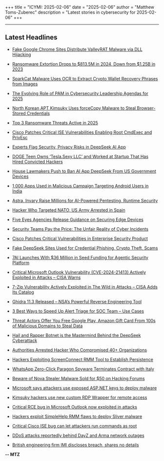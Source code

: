 +++
title = "ICYMI: 2025-02-06"
date = "2025-02-06"
author = "Matthew Toms-Zuberec"
description = "Latest stories in cybersecurity for 2025-02-06"
+++

---------------------------------------------------------------------------
## Latest Headlines
- [Fake Google Chrome Sites Distribute ValleyRAT Malware via DLL Hijacking](https://thehackernews.com/2025/02/fake-google-chrome-sites-distribute.html)

- [Ransomware Extortion Drops to $813.5M in 2024, Down from $1.25B in 2023](https://thehackernews.com/2025/02/ransomware-extortion-drops-to-8135m-in.html)

- [SparkCat Malware Uses OCR to Extract Crypto Wallet Recovery Phrases from Images](https://thehackernews.com/2025/02/sparkcat-malware-uses-ocr-to-extract.html)

- [The Evolving Role of PAM in Cybersecurity Leadership Agendas for 2025](https://thehackernews.com/2025/02/the-evolving-role-of-pam-in.html)

- [North Korean APT Kimsuky Uses forceCopy Malware to Steal Browser-Stored Credentials](https://thehackernews.com/2025/02/north-korean-apt-kimsuky-uses-lnk-files.html)

- [Top 3 Ransomware Threats Active in 2025](https://thehackernews.com/2025/02/top-3-ransomware-threats-active-in-2025.html)

- [Cisco Patches Critical ISE Vulnerabilities Enabling Root CmdExec and PrivEsc](https://thehackernews.com/2025/02/cisco-patches-critical-ise.html)

- [Experts Flag Security, Privacy Risks in DeepSeek AI App](https://krebsonsecurity.com/2025/02/experts-flag-security-privacy-risks-in-deepseek-ai-app/)

- [DOGE Teen Owns ‘Tesla.Sexy LLC’ and Worked at Startup That Has Hired Convicted Hackers](https://www.wired.com/story/edward-coristine-tesla-sexy-path-networks-doge/)

- [House Lawmakers Push to Ban AI App DeepSeek From US Government Devices](https://www.securityweek.com/house-lawmakers-push-to-ban-ai-app-deepseek-from-us-government-devices/)

- [1,000 Apps Used in Malicious Campaign Targeting Android Users in India](https://www.securityweek.com/1000-apps-used-in-malicious-campaign-targeting-android-users-in-india/)

- [Astra, Invary Raise Millions for AI-Powered Pentesting, Runtime Security](https://www.securityweek.com/astra-invary-raise-millions-for-ai-powered-pentesting-runtime-security/)

- [Hacker Who Targeted NATO, US Army Arrested in Spain](https://www.securityweek.com/hacker-who-targeted-nato-us-army-arrested-in-spain/)

- [Five Eyes Agencies Release Guidance on Securing Edge Devices](https://www.securityweek.com/five-eyes-agencies-release-guidance-on-securing-edge-devices/)

- [Security Teams Pay the Price: The Unfair Reality of Cyber Incidents](https://www.securityweek.com/security-teams-pay-the-price-the-unfair-reality-of-cyber-incidents/)

- [Cisco Patches Critical Vulnerabilities in Enterprise Security Product](https://www.securityweek.com/cisco-patches-critical-vulnerabilities-in-enterprise-management-product/)

- [Fake DeepSeek Sites Used for Credential Phishing, Crypto Theft, Scams](https://www.securityweek.com/fake-deepseek-sites-used-for-credential-phishing-crypto-theft-scams/)

- [7AI Launches With $36 Million in Seed Funding for Agentic Security Platform](https://www.securityweek.com/7ai-raises-36-million-in-seed-funding-for-agentic-security-platform/)

- [Critical Microsoft Outlook Vulnerability (CVE-2024-21413) Actively Exploited in Attacks – CISA Warns](https://cybersecuritynews.com/critical-microsoft-outlook-vulnerability-actively-exploited-in-cyber-attacks/)

- [7-Zip Vulnerability Actively Exploited in The Wild in Attacks – CISA Adds Its Catalog](https://cybersecuritynews.com/7-zip-vulnerability-actively-exploited-in-the-wild-in-cyber-attacks/)

- [Ghidra 11.3 Released – NSA’s Powerful Reverse Engineering Tool](https://cybersecuritynews.com/ghidra-11-3-released/)

- [3 Best Ways to Speed Up Alert Triage for SOC Team – Use Cases](https://cybersecuritynews.com/3-ways-to-speed-up-alert-triage-for-soc/)

- [Threat Actors Offer You Free Google Play, Amazon Gift Card From 100s of Malicious Domains to Steal Data](https://cybersecuritynews.com/google-play-amazon-gift-card-using-100s-of-malicious-domains-to-steal-data/)

- [Hail and Rapper Botnet is the Mastermind Behind the DeepSeek Cyberattack](https://cybersecuritynews.com/hail-and-rapper-botnet-is-the-mastermind-behind-the-deepseek-cyberattack/)

- [Authorities Arrested Hacker Who Compromised 40+ Organizations](https://cybersecuritynews.com/hacker-arrested-compromised-40-organizations/)

- [Hackers Exploiting ScreenConnect RMM Tool to Establish Persistence](https://cybersecuritynews.com/hackers-exploiting-screenconnect-rmm-tool/)

- [WhatsApp Zero-Click Paragon Spyware Terminates Contract with Italy](https://cybersecuritynews.com/whatsapp-zero-click-paragon-spyware/)

- [Beware of Nova Stealer Malware Sold for $50 on Hacking Forums](https://cybersecuritynews.com/beware-of-nova-stealer-malware-sold-for-50/)

- [Microsoft says attackers use exposed ASP.NET keys to deploy malware](https://www.bleepingcomputer.com/news/security/microsoft-says-attackers-use-exposed-aspnet-keys-to-deploy-malware/)

- [Kimsuky hackers use new custom RDP Wrapper for remote access](https://www.bleepingcomputer.com/news/security/kimsuky-hackers-use-new-custom-rdp-wrapper-for-remote-access/)

- [Critical RCE bug in Microsoft Outlook now exploited in attacks](https://www.bleepingcomputer.com/news/security/critical-rce-bug-in-microsoft-outlook-now-exploited-in-attacks/)

- [Hackers exploit SimpleHelp RMM flaws to deploy Sliver malware](https://www.bleepingcomputer.com/news/security/hackers-exploit-simplehelp-rmm-flaws-to-deploy-sliver-malware/)

- [Critical Cisco ISE bug can let attackers run commands as root](https://www.bleepingcomputer.com/news/security/critical-cisco-ise-bug-can-let-attackers-run-commands-as-root/)

- [DDoS attacks reportedly behind DayZ and Arma network outages](https://www.bleepingcomputer.com/news/security/ddos-attacks-reportedly-behind-dayz-and-arma-network-outages/)

- [British engineering firm IMI discloses breach, shares no details](https://www.bleepingcomputer.com/news/security/british-engineering-firm-imi-discloses-breach-shares-no-details/)

**-- MTZ**